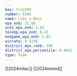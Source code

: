 ```yaml
---
key: frc5509
number: 5509
name: Like a Boss
epa_end: 11.68
auto_epa_end: 3.43
teleop_epa_end: 6.43
endgame_epa_end: 1.83
winrate: 0.4138
district_epa_rank: 306
district_epa_percentile: 0.4012
type: Team
---
```

[[2024milac]]
[[2024mimid]]
